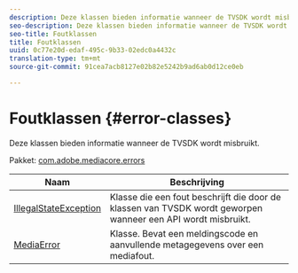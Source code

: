 ```yaml
---
description: Deze klassen bieden informatie wanneer de TVSDK wordt misbruikt.
seo-description: Deze klassen bieden informatie wanneer de TVSDK wordt misbruikt.
seo-title: Foutklassen
title: Foutklassen
uuid: 0c77e20d-edaf-495c-9b33-02edc0a4432c
translation-type: tm+mt
source-git-commit: 91cea7acb8127e02b82e5242b9ad6ab0d12ce0eb

---
```



# Foutklassen {#error-classes}

Deze klassen bieden informatie wanneer de TVSDK wordt misbruikt.

Pakket: [com.adobe.mediacore.errors](https://help.adobe.com/en_US/primetime/api/psdk/asdoc-dhls_1.4/com/adobe/mediacore/errors/package-detail.html)

| Naam | Beschrijving |
|---|---|
| [IllegalStateException](https://help.adobe.com/en_US/primetime/api/psdk/asdoc-dhls_1.4/com/adobe/mediacore/errors/IllegalStateException.html) | Klasse die een fout beschrijft die door de klassen van TVSDK wordt geworpen wanneer een API wordt misbruikt. |
| [MediaError](https://help.adobe.com/en_US/primetime/api/psdk/asdoc-dhls_1.4/com/adobe/mediacore/errors/MediaError.html) | Klasse. Bevat een meldingscode en aanvullende metagegevens over een mediafout. |

